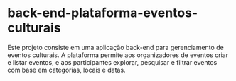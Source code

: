# back-end-plataforma-eventos-culturais
Este projeto consiste em uma aplicação back-end para gerenciamento de eventos culturais. A plataforma permite aos organizadores de eventos criar e listar eventos, e aos participantes explorar, pesquisar e filtrar eventos com base em categorias, locais e datas.
